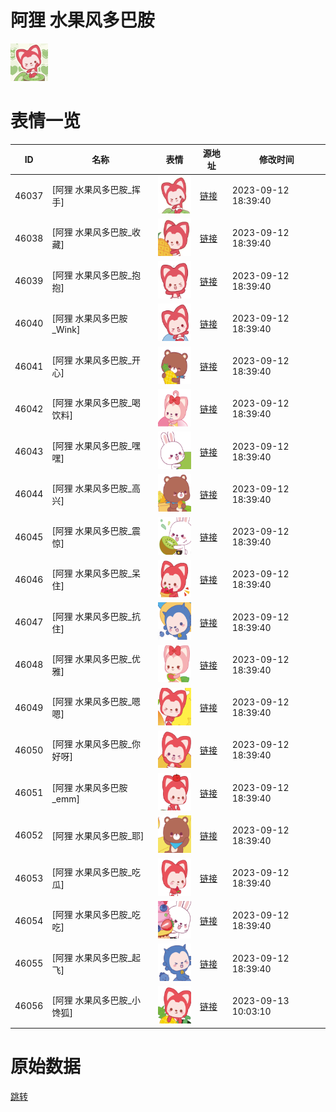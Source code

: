 # 阿狸 水果风多巴胺

<img src="./cover.png" height="60" alt="cover" />

# 表情一览

|ID|名称|表情|源地址|修改时间|
|----|----|----|----|----|
|46037|[阿狸 水果风多巴胺_挥手]|<img src="./pic/046037_%5B阿狸 水果风多巴胺_挥手%5D.png" height="60" alt="挥手"/>|[链接](https://i0.hdslb.com/bfs/garb/7e8c395e6811b6309775e67634ee27418f71f97c.png)|2023-09-12 18:39:40|
|46038|[阿狸 水果风多巴胺_收藏]|<img src="./pic/046038_%5B阿狸 水果风多巴胺_收藏%5D.png" height="60" alt="收藏"/>|[链接](https://i0.hdslb.com/bfs/garb/394b61b3ef1a054683e1d47bd3a9a697748f5ac0.png)|2023-09-12 18:39:40|
|46039|[阿狸 水果风多巴胺_抱抱]|<img src="./pic/046039_%5B阿狸 水果风多巴胺_抱抱%5D.png" height="60" alt="抱抱"/>|[链接](https://i0.hdslb.com/bfs/garb/6272501d0250bd17779477597d56715f0d3e4d97.png)|2023-09-12 18:39:40|
|46040|[阿狸 水果风多巴胺_Wink]|<img src="./pic/046040_%5B阿狸 水果风多巴胺_Wink%5D.png" height="60" alt="Wink"/>|[链接](https://i0.hdslb.com/bfs/garb/ffecb3392f117c24ff49c9f94d51f0aadb5a338c.png)|2023-09-12 18:39:40|
|46041|[阿狸 水果风多巴胺_开心]|<img src="./pic/046041_%5B阿狸 水果风多巴胺_开心%5D.png" height="60" alt="开心"/>|[链接](https://i0.hdslb.com/bfs/garb/86a39eb1c95d42ca6a37cdb8ba35808a1dfd58d7.png)|2023-09-12 18:39:40|
|46042|[阿狸 水果风多巴胺_喝饮料]|<img src="./pic/046042_%5B阿狸 水果风多巴胺_喝饮料%5D.png" height="60" alt="喝饮料"/>|[链接](https://i0.hdslb.com/bfs/garb/5bd6f7a10c06bf04cc31aa5f825b99e3fcc774e8.png)|2023-09-12 18:39:40|
|46043|[阿狸 水果风多巴胺_嘿嘿]|<img src="./pic/046043_%5B阿狸 水果风多巴胺_嘿嘿%5D.png" height="60" alt="嘿嘿"/>|[链接](https://i0.hdslb.com/bfs/garb/195b7456ca67a9f9801e33ad93ac3bbfe32af652.png)|2023-09-12 18:39:40|
|46044|[阿狸 水果风多巴胺_高兴]|<img src="./pic/046044_%5B阿狸 水果风多巴胺_高兴%5D.png" height="60" alt="高兴"/>|[链接](https://i0.hdslb.com/bfs/garb/ebd3bc4b28a5d6153b19affce338a9d4ff986ee7.png)|2023-09-12 18:39:40|
|46045|[阿狸 水果风多巴胺_震惊]|<img src="./pic/046045_%5B阿狸 水果风多巴胺_震惊%5D.png" height="60" alt="震惊"/>|[链接](https://i0.hdslb.com/bfs/garb/0a3ab7423fb429de0117c78f91ddfdf8babc5b04.png)|2023-09-12 18:39:40|
|46046|[阿狸 水果风多巴胺_呆住]|<img src="./pic/046046_%5B阿狸 水果风多巴胺_呆住%5D.png" height="60" alt="呆住"/>|[链接](https://i0.hdslb.com/bfs/garb/aa8873d1d692e8a5040622ebc630e8b81b144486.png)|2023-09-12 18:39:40|
|46047|[阿狸 水果风多巴胺_抗住]|<img src="./pic/046047_%5B阿狸 水果风多巴胺_抗住%5D.png" height="60" alt="抗住"/>|[链接](https://i0.hdslb.com/bfs/garb/fe83dd183b48690fc0ef9a338a9dcab2f50b0a95.png)|2023-09-12 18:39:40|
|46048|[阿狸 水果风多巴胺_优雅]|<img src="./pic/046048_%5B阿狸 水果风多巴胺_优雅%5D.png" height="60" alt="优雅"/>|[链接](https://i0.hdslb.com/bfs/garb/c9475333aae397d63d94d9fea5d149e432e71292.png)|2023-09-12 18:39:40|
|46049|[阿狸 水果风多巴胺_嗯嗯]|<img src="./pic/046049_%5B阿狸 水果风多巴胺_嗯嗯%5D.png" height="60" alt="嗯嗯"/>|[链接](https://i0.hdslb.com/bfs/garb/e99c7108bc61dff1f5bf194687786cd63249c413.png)|2023-09-12 18:39:40|
|46050|[阿狸 水果风多巴胺_你好呀]|<img src="./pic/046050_%5B阿狸 水果风多巴胺_你好呀%5D.png" height="60" alt="你好呀"/>|[链接](https://i0.hdslb.com/bfs/garb/cdb1af4dceea6dbddc72face6211065c40489e8a.png)|2023-09-12 18:39:40|
|46051|[阿狸 水果风多巴胺_emm]|<img src="./pic/046051_%5B阿狸 水果风多巴胺_emm%5D.png" height="60" alt="emm"/>|[链接](https://i0.hdslb.com/bfs/garb/75b3ab9c59d3f8c4adbf8983d907ca24d72a7600.png)|2023-09-12 18:39:40|
|46052|[阿狸 水果风多巴胺_耶]|<img src="./pic/046052_%5B阿狸 水果风多巴胺_耶%5D.png" height="60" alt="耶"/>|[链接](https://i0.hdslb.com/bfs/garb/0a1174125fd4b91bb7a04adf9f3feccccc691a5d.png)|2023-09-12 18:39:40|
|46053|[阿狸 水果风多巴胺_吃瓜]|<img src="./pic/046053_%5B阿狸 水果风多巴胺_吃瓜%5D.png" height="60" alt="吃瓜"/>|[链接](https://i0.hdslb.com/bfs/garb/1ae795cfdade03542accf7331b11c99825e576b4.png)|2023-09-12 18:39:40|
|46054|[阿狸 水果风多巴胺_吃吃]|<img src="./pic/046054_%5B阿狸 水果风多巴胺_吃吃%5D.png" height="60" alt="吃吃"/>|[链接](https://i0.hdslb.com/bfs/garb/2865fce9054e09eb44a942c7ef72884188af0af6.png)|2023-09-12 18:39:40|
|46055|[阿狸 水果风多巴胺_起飞]|<img src="./pic/046055_%5B阿狸 水果风多巴胺_起飞%5D.png" height="60" alt="起飞"/>|[链接](https://i0.hdslb.com/bfs/garb/c42ccf495d08a4ee3d8f54fe3de6be82bf9d2403.png)|2023-09-12 18:39:40|
|46056|[阿狸 水果风多巴胺_小馋狐]|<img src="./pic/046056_%5B阿狸 水果风多巴胺_小馋狐%5D.png" height="60" alt="小馋狐"/>|[链接](https://i0.hdslb.com/bfs/garb/be1cda06d3240a6abb2ffeea70e987b7612b7690.png)|2023-09-13 10:03:10|

# 原始数据

[跳转](./raw.json)

